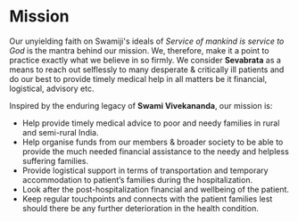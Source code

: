 # Mission

Our unyielding faith on Swamiji's ideals of *Service of mankind is service to
God* is the mantra behind our mission. We, therefore, make it a point to
practice exactly what we believe in so firmly. We consider **Sevabrata** as a
means to reach out selflessly to many desperate & critically ill patients and
do our best to provide timely medical help in all matters be it financial,
logistical, advisory etc.

Inspired by the enduring legacy of **Swami Vivekananda**, our mission is:

- Help provide timely medical advice to poor and needy families in rural and semi-rural India.
- Help organise funds from our members & broader society to be able to provide the much needed financial assistance to the needy and helpless suffering families.
- Provide logistical support in terms of transportation and temporary accommodation to patient’s families during the hospitalization.
- Look after the post-hospitalization financial and wellbeing of the patient.
- Keep regular touchpoints and connects with the patient families lest should there be any further deterioration in the health condition.

